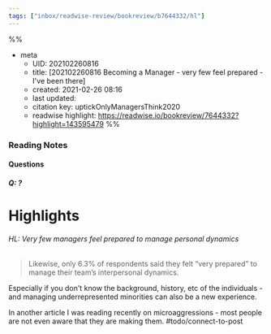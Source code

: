 ```yaml
---
tags: ["inbox/readwise-review/bookreview/b7644332/hl"]
---
```

%%
- meta
	- UID: 202102260816
	- title: [202102260816 Becoming a Manager - very few feel prepared - I've been there]
	- created: 2021-02-26 08:16
	- last updated: 
	- citation key:  uptickOnlyManagersThink2020
	- readwise highlight: https://readwise.io/bookreview/7644332?highlight=143595479
%%


### Reading Notes 

#### Questions 

##### Q:  ?


# Highlights 

###### HL: Very few managers feel prepared to manage personal dynamics

> Likewise, only 6.3% of respondents said they felt “very prepared” to manage their team’s interpersonal dynamics.


Especially if you don't know the background, history, etc of the individuals - and managing underrepresented minorities can also be a new experience. 

In another article I was reading recently on microaggressions - most people are not even aware that they are making them. #todo/connect-to-post

[^1]: uptickOnlyManagersThink2020